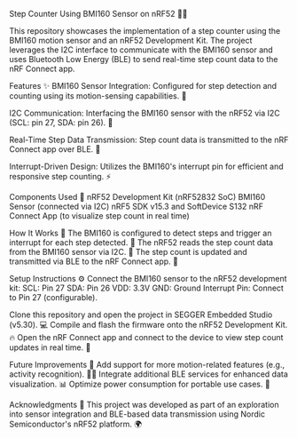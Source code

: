 Step Counter Using BMI160 Sensor on nRF52 📱💪

This repository showcases the implementation of a step counter using the BMI160 motion sensor and an nRF52 Development Kit. The project leverages the I2C interface to communicate with the BMI160 sensor and uses Bluetooth Low Energy (BLE) to send real-time step count data to the nRF Connect app.

Features ✨
BMI160 Sensor Integration: Configured for step detection and counting using its motion-sensing capabilities. 🦵

I2C Communication: Interfacing the BMI160 sensor with the nRF52 via I2C (SCL: pin 27, SDA: pin 26). 🔌

Real-Time Step Data Transmission: Step count data is transmitted to the nRF Connect app over BLE. 📡

Interrupt-Driven Design: Utilizes the BMI160's interrupt pin for efficient and responsive step counting. ⚡

Components Used 🧰
nRF52 Development Kit (nRF52832 SoC)
BMI160 Sensor (connected via I2C)
nRF5 SDK v15.3 and SoftDevice S132
nRF Connect App (to visualize step count in real time)

How It Works 🔧
The BMI160 is configured to detect steps and trigger an interrupt for each step detected. 🦶
The nRF52 reads the step count data from the BMI160 sensor via I2C. 🔄
The step count is updated and transmitted via BLE to the nRF Connect app. 📲

Setup Instructions ⚙️
Connect the BMI160 sensor to the nRF52 development kit:
SCL: Pin 27
SDA: Pin 26
VDD: 3.3V
GND: Ground
Interrupt Pin: Connect to Pin 27 (configurable).

Clone this repository and open the project in SEGGER Embedded Studio (v5.30). 💻
Compile and flash the firmware onto the nRF52 Development Kit. 🔥
Open the nRF Connect app and connect to the device to view step count updates in real time. 📶

Future Improvements 🚀
Add support for more motion-related features (e.g., activity recognition). 🏃‍♂️
Integrate additional BLE services for enhanced data visualization. 📊
Optimize power consumption for portable use cases. 🔋

Acknowledgments 🙏
This project was developed as part of an exploration into sensor integration and BLE-based data transmission using Nordic Semiconductor's nRF52 platform. 🌍
